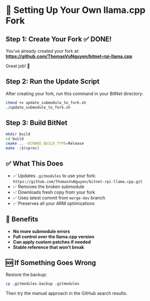 # 🍴 Setting Up Your Own llama.cpp Fork

## Step 1: Create Your Fork ✅ DONE!

You've already created your fork at:
**https://github.com/ThomasVuNguyen/bitnet-rpi-llama.cpp**

Great job! 🎉

## Step 2: Run the Update Script

After creating your fork, run this command in your BitNet directory:

```bash
chmod +x update_submodule_to_fork.sh
./update_submodule_to_fork.sh
```

## Step 3: Build BitNet

```bash
mkdir build
cd build
cmake .. -DCMAKE_BUILD_TYPE=Release
make -j$(nproc)
```

## ✅ What This Does

- ✅ Updates `.gitmodules` to use your fork: `https://github.com/ThomasVuNguyen/bitnet-rpi-llama.cpp.git`
- ✅ Removes the broken submodule
- ✅ Downloads fresh copy from your fork
- ✅ Uses latest commit from `merge-dev` branch
- ✅ Preserves all your ARM optimizations

## 🔄 Benefits

- **No more submodule errors**
- **Full control over the llama.cpp version**
- **Can apply custom patches if needed**
- **Stable reference that won't break**

## 🆘 If Something Goes Wrong

Restore the backup:
```bash
cp .gitmodules.backup .gitmodules
```

Then try the manual approach in the GitHub search results.
